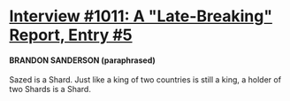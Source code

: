 # [Interview #1011: A "Late-Breaking" Report, Entry #5](https://www.theoryland.com/intvmain.php?i=1011#5)

#### BRANDON SANDERSON (paraphrased)

Sazed is a Shard. Just like a king of two countries is still a king, a holder of two Shards is a Shard.

